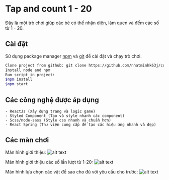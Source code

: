 # Tap and count 1 - 20

Đây là một trò chơi giúp các bé có thể nhận diện, làm quen và đếm các số từ 1 - 20.

## Cài đặt

Sử dụng package manager [npm](https://npmjs.com) và [git]() để cài đặt và chạy trò chơi.

```bash
Clone project from github: git clone https://github.com/nhatminhk63j/counting
Install node and npm
Run script in project:
$npm install
$npm start
```

## Các công nghệ được áp dụng

```
- ReactJs (Xây dựng trang và logic game)
- Styled Component (Tạo và style nhanh các component)
- Scss/node-sass (Style css nhanh và chuẩn hơn)
- React Spring (Thư viện cung cấp để tạo các hiệu ứng nhanh và đẹp)
```

## Các màn chơi
Màn hình giới thiệu:
![alt text](https://res.cloudinary.com/nhatminhuet/image/upload/v1593535550/start_by7d9f.png)

Màn hình giới thiệu các số lần lượt từ 1-20:
![alt text](https://res.cloudinary.com/nhatminhuet/image/upload/v1593535570/count-intro_wqm99e.png)

Màn hình lựa chọn các vật để sao cho đủ với yêu cầu cho trước:
![alt text](https://res.cloudinary.com/nhatminhuet/image/upload/v1593535583/count-select_gtwql0.png)
